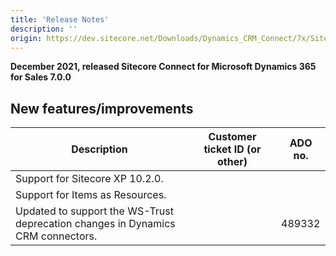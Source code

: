```yaml
---
title: 'Release Notes'
description: ''
origin: https://dev.sitecore.net/Downloads/Dynamics_CRM_Connect/7x/Sitecore_Connect_for_Microsoft_Dynamics_365_for_Sales_700/Release_Notes
---
```


**December 2021, released Sitecore Connect for Microsoft Dynamics 365 for Sales 7.0.0**

## New features/improvements

| Description                                                                     | Customer ticket ID (or other) | ADO no. |
| ------------------------------------------------------------------------------- | ----------------------------- | ------- |
| Support for Sitecore XP 10.2.0.                                                 |                               |         |
| Support for Items as Resources.                                                 |                               |         |
| Updated to support the WS-Trust deprecation changes in Dynamics CRM connectors. |                               | 489332  |
